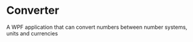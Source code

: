 # Converter
A WPF application that can convert numbers between number systems, units and currencies
